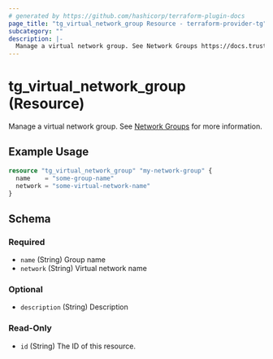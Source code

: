```yaml
---
# generated by https://github.com/hashicorp/terraform-plugin-docs
page_title: "tg_virtual_network_group Resource - terraform-provider-tg"
subcategory: ""
description: |-
  Manage a virtual network group. See Network Groups https://docs.trustgrid.io/docs/domain/virtual-networks/network-groups/ for more information.
---
```


# tg_virtual_network_group (Resource)

Manage a virtual network group. See [Network Groups](https://docs.trustgrid.io/docs/domain/virtual-networks/network-groups/) for more information.

## Example Usage

```terraform
resource "tg_virtual_network_group" "my-network-group" {
  name    = "some-group-name"
  network = "some-virtual-network-name"
}
```

<!-- schema generated by tfplugindocs -->
## Schema

### Required

- `name` (String) Group name
- `network` (String) Virtual network name

### Optional

- `description` (String) Description

### Read-Only

- `id` (String) The ID of this resource.
